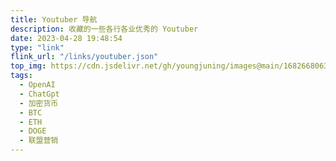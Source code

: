 ```yaml
---
title: Youtuber 导航
description: 收藏的一些各行各业优秀的 Youtuber
date: 2023-04-28 19:48:54
type: "link"
flink_url: "/links/youtuber.json"
top_img: https://cdn.jsdelivr.net/gh/youngjuning/images@main/1682668063399.png
tags:
  - OpenAI
  - ChatGpt
  - 加密货币
  - BTC
  - ETH
  - DOGE
  - 联盟营销
---
```

